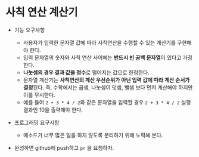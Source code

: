 # 사칙 연산 계산기

- 기능 요구사항
    - 사용자가 입력한 문자열 값에 따라 사칙연산을 수행할 수 있는 계산기를 구현해야 한다.
    - 입력 문자열의 숫자와 사칙 연산 사이에는 **반드시 빈 공백 문자열**이 있다고 가정한다.
    - **나눗셈의 경우 결과 값을 정수**로 떨어지는 값으로 한정한다.
    - 문자열 계산기는 **사칙연산의 계산 우선순위가 아닌 입력 값에 따라 계산 순서가 결정**된다. 즉, 수학에서는 곱셈, 나눗셈이 덧셈, 뺄셈 보다 먼저 계산해야 하지만 이를 무시한다.
    - 예를 들어 `2 + 3 * 4 / 2`와 같은 문자열을 입력할 경우 `2 + 3 * 4 / 2` 실행 결과인 10을 출력해야 한다.


- 프로그래밍 요구사항
    - 메소드가 너무 많은 일을 하지 않도록 분리하기 위해 노력해 본다.

- 완성하면 github에 push하고 `pr` 을 요청하자.
